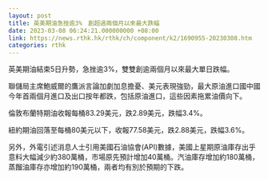 ```yaml
---
layout: post
title: 英美期油急挫逾3%　創超過兩個月以來最大跌幅
date: 2023-03-08 06:24:21.000000000 +08:00
link: https://news.rthk.hk/rthk/ch/component/k2/1690955-20230308.htm
categories: rthk
---
```


英美期油結束5日升勢，急挫逾3%，雙雙創逾兩個月以來最大單日跌幅。

聯儲局主席鮑威爾的鷹派言論加劇加息擔憂、美元表現強勁，最大原油進口國中國今年首兩個月進口及出口按年都跌，包括原油進口，這些因素拖累油價向下。

倫敦布蘭特期油收報每桶83.29美元，跌2.89美元，跌幅3.4%。

紐約期油回落至每桶80美元以下，收報77.58美元，跌2.88美元，跌幅3.6%。

另外，外電引述消息人士引用美國石油協會(API)數據，美國上星期原油庫存出乎意料大幅減少約380萬桶，市場原先預計增加40萬桶。汽油庫存增加約180萬桶，蒸餾油庫存亦增加約190萬桶，兩者均有別於預期的下跌。
